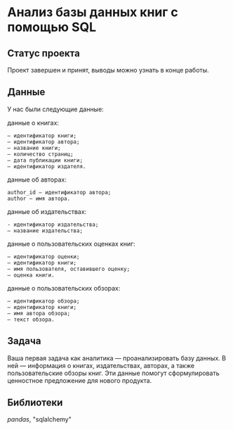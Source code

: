 # Анализ базы данных книг с помощью SQL

## Статус проекта

Проект завершен и принят, выводы можно узнать в конце работы.

## Данные

У нас были следующие данные:

данные о книгах:

    — идентификатор книги;
    — идентификатор автора;
    — название книги;
    — количество страниц;
    — дата публикации книги;
    — идентификатор издателя.


данные об авторах:

    author_id — идентификатор автора;
    author — имя автора.

данные об издательствах:

    - идентификатор издательства;
    — название издательства;

данные о пользовательских оценках книг:

    — идентификатор оценки;
    — идентификатор книги;
    — имя пользователя, оставившего оценку;
    — оценка книги.

данные о пользовательских обзорах:

    — идентификатор обзора;
    — идентификатор книги;
    — имя автора обзора;
    — текст обзора.
       

## Задача

Ваша первая задача как аналитика — проанализировать базу данных. 
В ней — информация о книгах, издательствах, авторах, а также пользовательские обзоры книг.
Эти данные помогут сформулировать ценностное предложение для нового продукта.


## Библиотеки

*pandas*, "sqlalchemy"
